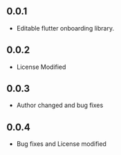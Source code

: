 ## 0.0.1

- Editable flutter onboarding library.

## 0.0.2

- License Modified

## 0.0.3

- Author changed and bug fixes

## 0.0.4

- Bug fixes and License modified
